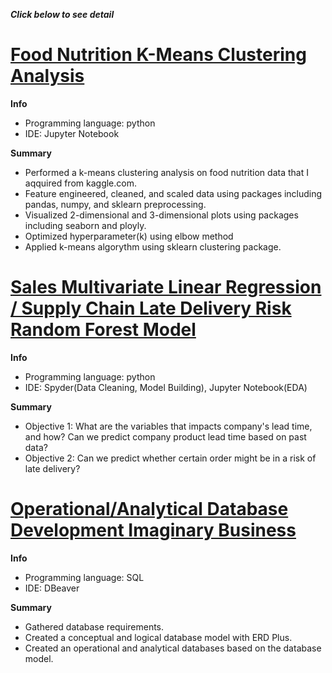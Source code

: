 ***Click below to see detail***  
# [Food Nutrition K-Means Clustering Analysis](https://github.com/takucnoel-endo/Food_Futrition_K-means)   
**Info**
* Programming language: python
* IDE: Jupyter Notebook 

**Summary**
* Performed a k-means clustering analysis on food nutrition data that I aqquired from kaggle.com.  
* Feature engineered, cleaned, and scaled data using packages including pandas, numpy, and sklearn preprocessing. 
* Visualized 2-dimensional and 3-dimensional plots using packages including seaborn and ployly. 
* Optimized hyperparameter(k) using elbow method
* Applied k-means algorythm using sklearn clustering package. 

# [Sales Multivariate Linear Regression / Supply Chain Late Delivery Risk Random Forest Model](https://github.com/takucnoel-endo/SupplyChain-Multivariate-Linear-Regression)   
**Info**
* Programming language: python
* IDE: Spyder(Data Cleaning, Model Building), Jupyter Notebook(EDA) 

**Summary**
* Objective 1: What are the variables that impacts company's lead time, and how? Can we predict company product lead time based on past data? 
* Objective 2: Can we predict whether certain order might be in a risk of late delivery? 


# [Operational/Analytical Database Development Imaginary Business](https://github.com/takucnoel-endo/Taku-s_HornShop_DataDases)   
**Info**
* Programming language: SQL
* IDE: DBeaver 

**Summary**
* Gathered database requirements.
* Created a conceptual and logical database model with ERD Plus.
* Created an operational and analytical databases based on the database model. 
